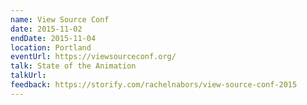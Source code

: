 ```yaml
---
name: View Source Conf
date: 2015-11-02
endDate: 2015-11-04
location: Portland
eventUrl: https://viewsourceconf.org/
talk: State of the Animation
talkUrl:
feedback: https://storify.com/rachelnabors/view-source-conf-2015
---
```

